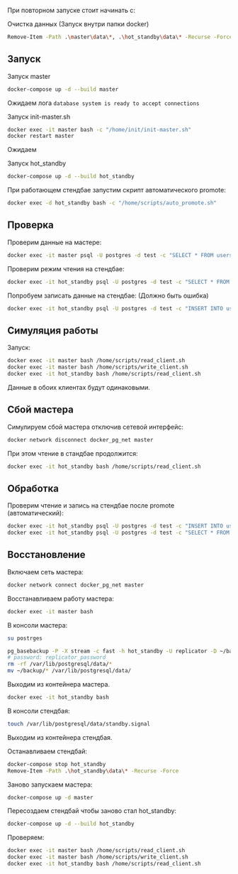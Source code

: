 При повторном запуске стоит начинать с:

Очистка данных
(Запуск внутри папки docker)
```bash
Remove-Item -Path .\master\data\*, .\hot_standby\data\* -Recurse -Force
```

## Запуск

Запуск master
```bash
docker-compose up -d --build master
```

Ожидаем лога `database system is ready to accept connections`

Запуск init-master.sh
```bash
docker exec -it master bash -c "/home/init/init-master.sh"
docker restart master
```

Ожидаем

Запуск hot_standby
```bash
docker-compose up -d --build hot_standby
```
При работающем стендбае запустим скрипт автоматического promote:
```bash
docker exec -d hot_standby bash -c "/home/scripts/auto_promote.sh"
```

## Проверка

Проверим данные на мастере:
```bash
docker exec -it master psql -U postgres -d test -c "SELECT * FROM users;"
```

Проверим режим чтения на стендбае:
```bash
docker exec -it hot_standby psql -U postgres -d test -c "SELECT * FROM users;"
```

Попробуем записать данные на стендбае: (Должно быть ошибка)
```bash
docker exec -it hot_standby psql -U postgres -d test -c "INSERT INTO users (name) VALUES ('Charlie');"
```

## Симуляция работы

Запуск:
```bash
docker exec -it master bash /home/scripts/read_client.sh
docker exec -it master bash /home/scripts/write_client.sh
docker exec -it hot_standby bash /home/scripts/read_client.sh
```
Данные в обоих клиентах будут одинаковыми.

## Сбой мастера

Симулируем сбой мастера отключив сетевой интерфейс:
```bash
docker network disconnect docker_pg_net master
```

При этом чтение в стандбае продолжится:
```bash
docker exec -it hot_standby bash /home/scripts/read_client.sh
```

## Обработка

Проверим чтение и запись на стендбае после promote (автоматический):
```bash
docker exec -it hot_standby psql -U postgres -d test -c "INSERT INTO users (name) VALUES ('Charlie');"
docker exec -it hot_standby psql -U postgres -d test -c "SELECT * FROM users;"
```

## Восстановление
Включаем сеть мастера:
```bash
docker network connect docker_pg_net master
```

Восстанавливаем работу мастера:
```bash
docker exec -it master bash
```
В консоли мастера:
```bash
su postrges
```
```bash
pg_basebackup -P -X stream -c fast -h hot_standby -U replicator -D ~/backup
# password: replicator_password
rm -rf /var/lib/postgresql/data/*
mv ~/backup/* /var/lib/postgresql/data/
```
Выходим из контейнера мастера.


```bash
docker exec -it hot_standby bash
```
В консоли стендбая:
```bash
touch /var/lib/postgresql/data/standby.signal
```
Выходим из контейнера стендбая.

Останавливаем стендбай:
```bash
docker-compose stop hot_standby
Remove-Item -Path .\hot_standby\data\* -Recurse -Force
```

Заново запускаем мастера:
```bash
docker-compose up -d master
```

Пересоздаем стендбай чтобы заново стал hot_standby:
```bash
docker-compose up -d --build hot_standby
```


Проверяем:
```bash
docker exec -it master bash /home/scripts/read_client.sh
docker exec -it master bash /home/scripts/write_client.sh
docker exec -it hot_standby bash /home/scripts/read_client.sh
```
